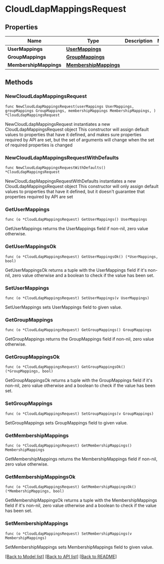 # CloudLdapMappingsRequest

## Properties

Name | Type | Description | Notes
------------ | ------------- | ------------- | -------------
**UserMappings** | [**UserMappings**](UserMappings.md) |  | 
**GroupMappings** | [**GroupMappings**](GroupMappings.md) |  | 
**MembershipMappings** | [**MembershipMappings**](MembershipMappings.md) |  | 

## Methods

### NewCloudLdapMappingsRequest

`func NewCloudLdapMappingsRequest(userMappings UserMappings, groupMappings GroupMappings, membershipMappings MembershipMappings, ) *CloudLdapMappingsRequest`

NewCloudLdapMappingsRequest instantiates a new CloudLdapMappingsRequest object
This constructor will assign default values to properties that have it defined,
and makes sure properties required by API are set, but the set of arguments
will change when the set of required properties is changed

### NewCloudLdapMappingsRequestWithDefaults

`func NewCloudLdapMappingsRequestWithDefaults() *CloudLdapMappingsRequest`

NewCloudLdapMappingsRequestWithDefaults instantiates a new CloudLdapMappingsRequest object
This constructor will only assign default values to properties that have it defined,
but it doesn't guarantee that properties required by API are set

### GetUserMappings

`func (o *CloudLdapMappingsRequest) GetUserMappings() UserMappings`

GetUserMappings returns the UserMappings field if non-nil, zero value otherwise.

### GetUserMappingsOk

`func (o *CloudLdapMappingsRequest) GetUserMappingsOk() (*UserMappings, bool)`

GetUserMappingsOk returns a tuple with the UserMappings field if it's non-nil, zero value otherwise
and a boolean to check if the value has been set.

### SetUserMappings

`func (o *CloudLdapMappingsRequest) SetUserMappings(v UserMappings)`

SetUserMappings sets UserMappings field to given value.


### GetGroupMappings

`func (o *CloudLdapMappingsRequest) GetGroupMappings() GroupMappings`

GetGroupMappings returns the GroupMappings field if non-nil, zero value otherwise.

### GetGroupMappingsOk

`func (o *CloudLdapMappingsRequest) GetGroupMappingsOk() (*GroupMappings, bool)`

GetGroupMappingsOk returns a tuple with the GroupMappings field if it's non-nil, zero value otherwise
and a boolean to check if the value has been set.

### SetGroupMappings

`func (o *CloudLdapMappingsRequest) SetGroupMappings(v GroupMappings)`

SetGroupMappings sets GroupMappings field to given value.


### GetMembershipMappings

`func (o *CloudLdapMappingsRequest) GetMembershipMappings() MembershipMappings`

GetMembershipMappings returns the MembershipMappings field if non-nil, zero value otherwise.

### GetMembershipMappingsOk

`func (o *CloudLdapMappingsRequest) GetMembershipMappingsOk() (*MembershipMappings, bool)`

GetMembershipMappingsOk returns a tuple with the MembershipMappings field if it's non-nil, zero value otherwise
and a boolean to check if the value has been set.

### SetMembershipMappings

`func (o *CloudLdapMappingsRequest) SetMembershipMappings(v MembershipMappings)`

SetMembershipMappings sets MembershipMappings field to given value.



[[Back to Model list]](../README.md#documentation-for-models) [[Back to API list]](../README.md#documentation-for-api-endpoints) [[Back to README]](../README.md)


